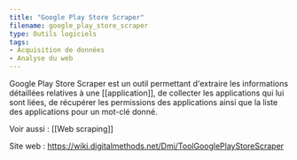 ```yaml
---
title: "Google Play Store Scraper"
filename: google_play_store_scraper
type: Outils logiciels
tags:
- Acquisition de données
- Analyse du web
---
```


Google Play Store Scraper est un outil permettant d'extraire les informations détaillées relatives à une [[application]], de collecter les applications qui lui sont liées, de récupérer les permissions des applications ainsi que la liste des applications pour un mot-clé donné.

Voir aussi : [[Web scraping]]

Site web : <https://wiki.digitalmethods.net/Dmi/ToolGooglePlayStoreScraper>

